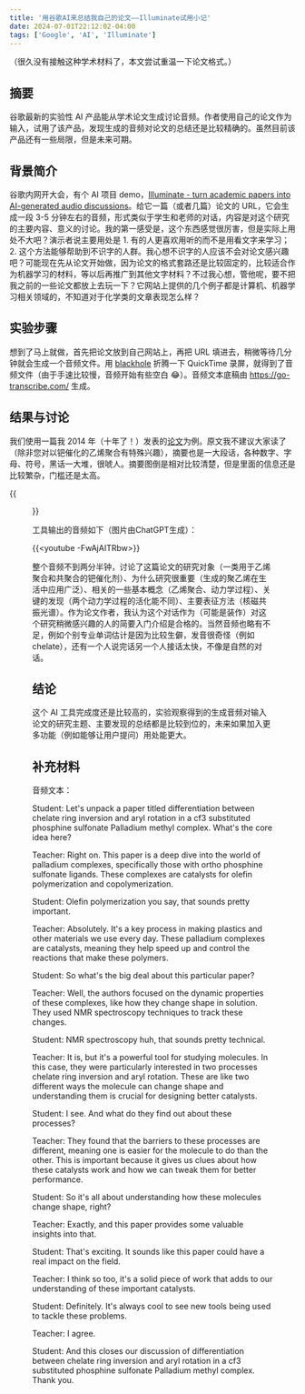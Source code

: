 ```yaml
---
title: '用谷歌AI来总结我自己的论文——Illuminate试用小记'
date: 2024-07-01T22:12:02-04:00
tags: ['Google', 'AI', 'Illuminate']
---
```


（很久没有接触这种学术材料了，本文尝试重温一下论文格式。）

## 摘要

谷歌最新的实验性 AI 产品能从学术论文生成讨论音频。作者使用自己的论文作为输入，试用了该产品，发现生成的音频对论文的总结还是比较精确的。虽然目前该产品还有一些局限，但是未来可期。

## 背景简介

谷歌内网开大会，有个 AI 项目 demo，[Illuminate - turn academic papers into AI-generated audio discussions](https://illuminate.withgoogle.com/home)。给它一篇（或者几篇）论文的 URL，它会生成一段 3-5 分钟左右的音频，形式类似于学生和老师的对话，内容是对这个研究的主要内容、意义的讨论。我的第一感受是，这个东西感觉很厉害，但是实际上用处不大吧？演示者说主要用处是 1. 有的人更喜欢用听的而不是用看文字来学习；2. 这个方法能够帮助到不识字的人群。我心想不识字的人应该不会对论文感兴趣吧？可能现在先从论文开始做，因为论文的格式套路还是比较固定的，比较适合作为机器学习的材料，等以后再推广到其他文字材料？不过我心想，管他呢，要不把我之前的一些论文都放上去玩一下？它网站上提供的几个例子都是计算机、机器学习相关领域的，不知道对于化学类的文章表现怎么样？

## 实验步骤

想到了马上就做，首先把论文放到自己网站上，再把 URL 填进去，稍微等待几分钟就会生成一个音频文件。用 [blackhole](https://existential.audio/blackhole/) 折腾一下 QuickTime 录屏，就得到了音频文件（由于手速比较慢，音频开始有些空白 😂）。音频文本底稿由 https://go-transcribe.com/ 生成。

## 结果与讨论

我们使用一篇我 2014 年（十年了！）发表的[论文](https://pubs.acs.org/doi/10.1021/om500699t)为例。原文我不建议大家读了（除非您对以钯催化的乙烯聚合有特殊兴趣），摘要也是一大段话，各种数字、字母、符号，黑话一大堆，很唬人。摘要图倒是相对比较清楚，但是里面的信息还是比较繁杂，门槛还是太高。

{{<figure src="./abstract.jpg" caption="摘要">}}

工具输出的音频如下（图片由ChatGPT生成）：

{{<youtube -FwAjAITRbw>}}

整个音频不到两分半钟，讨论了这篇论文的研究对象（一类用于乙烯聚合和共聚合的钯催化剂）、为什么研究很重要（生成的聚乙烯在生活中应用广泛）、相关的一些基本概念（乙烯聚合、动力学过程）、关键的发现（两个动力学过程的活化能不同）、主要表征方法（核磁共振光谱）。作为论文作者，我认为这个对话作为（可能是装作）对这个研究稍微感兴趣的人的简要入门介绍是合格的。当然音频也略有不足，例如个别专业单词估计是因为比较生僻，发音很奇怪（例如chelate），还有一个人说完话另一个人接话太快，不像是自然的对话。

## 结论

这个 AI 工具完成度还是比较高的，实验观察得到的生成音频对输入论文的研究主题、主要发现的总结都是比较到位的，未来如果加入更多功能（例如能够让用户提问）用处能更大。

## 补充材料

音频文本：

Student:
Let's unpack a paper titled differentiation between chelate ring inversion and aryl rotation in a cf3 substituted phosphine sulfonate Palladium methyl complex. What's the core idea here?

Teacher:
Right on. This paper is a deep dive into the world of palladium complexes, specifically those with ortho phosphine sulfonate ligands. These complexes are catalysts for olefin polymerization and copolymerization.

Student:
Olefin polymerization you say, that sounds pretty important.

Teacher:
Absolutely. It's a key process in making plastics and other materials we use every day. These palladium complexes are catalysts, meaning they help speed up and control the reactions that make these polymers.

Student:
So what's the big deal about this particular paper?

Teacher:
Well, the authors focused on the dynamic properties of these complexes, like how they change shape in solution. They used NMR spectroscopy techniques to track these changes.

Student:
NMR spectroscopy huh, that sounds pretty technical.

Teacher:
It is, but it's a powerful tool for studying molecules. In this case, they were particularly interested in two processes chelate ring inversion and aryl rotation. These are like two different ways the molecule can change shape and understanding them is crucial for designing better catalysts.

Student:
I see. And what do they find out about these processes?

Teacher:
They found that the barriers to these processes are different, meaning one is easier for the molecule to do than the other. This is important because it gives us clues about how these catalysts work and how we can tweak them for better performance.

Student:
So it's all about understanding how these molecules change shape, right?

Teacher:
Exactly, and this paper provides some valuable insights into that.

Student:
That's exciting. It sounds like this paper could have a real impact on the field.

Teacher:
I think so too, it's a solid piece of work that adds to our understanding of these important catalysts.

Student:
Definitely. It's always cool to see new tools being used to tackle these problems.

Teacher:
I agree.

Student:
And this closes our discussion of differentiation between chelate ring inversion and aryl rotation in a cf3 substituted phosphine sulfonate Palladium methyl complex. Thank you.
